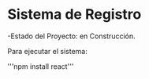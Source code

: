 <h1>Sistema de Registro </h1>

-Estado del Proyecto: en Construcción.


Para ejecutar el sistema:

'''npm install react'''
